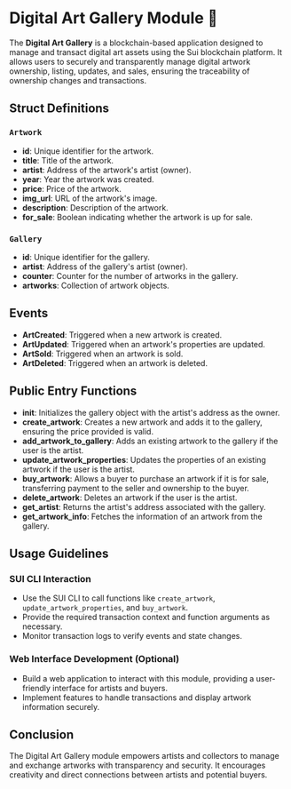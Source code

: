 
# Digital Art Gallery Module 🎨

The **Digital Art Gallery** is a blockchain-based application designed to manage and transact digital art assets using the Sui blockchain platform. It allows users to securely and transparently manage digital artwork ownership, listing, updates, and sales, ensuring the traceability of ownership changes and transactions.

## Struct Definitions

### `Artwork`
- **id**: Unique identifier for the artwork.
- **title**: Title of the artwork.
- **artist**: Address of the artwork's artist (owner).
- **year**: Year the artwork was created.
- **price**: Price of the artwork.
- **img_url**: URL of the artwork's image.
- **description**: Description of the artwork.
- **for_sale**: Boolean indicating whether the artwork is up for sale.

### `Gallery`
- **id**: Unique identifier for the gallery.
- **artist**: Address of the gallery's artist (owner).
- **counter**: Counter for the number of artworks in the gallery.
- **artworks**: Collection of artwork objects.

## Events

- **ArtCreated**: Triggered when a new artwork is created.
- **ArtUpdated**: Triggered when an artwork's properties are updated.
- **ArtSold**: Triggered when an artwork is sold.
- **ArtDeleted**: Triggered when an artwork is deleted.

## Public Entry Functions

- **init**: Initializes the gallery object with the artist's address as the owner.
- **create_artwork**: Creates a new artwork and adds it to the gallery, ensuring the price provided is valid.
- **add_artwork_to_gallery**: Adds an existing artwork to the gallery if the user is the artist.
- **update_artwork_properties**: Updates the properties of an existing artwork if the user is the artist.
- **buy_artwork**: Allows a buyer to purchase an artwork if it is for sale, transferring payment to the seller and ownership to the buyer.
- **delete_artwork**: Deletes an artwork if the user is the artist.
- **get_artist**: Returns the artist's address associated with the gallery.
- **get_artwork_info**: Fetches the information of an artwork from the gallery.

## Usage Guidelines

### SUI CLI Interaction
- Use the SUI CLI to call functions like `create_artwork`, `update_artwork_properties`, and `buy_artwork`.
- Provide the required transaction context and function arguments as necessary.
- Monitor transaction logs to verify events and state changes.

### Web Interface Development (Optional)
- Build a web application to interact with this module, providing a user-friendly interface for artists and buyers.
- Implement features to handle transactions and display artwork information securely.

## Conclusion

The Digital Art Gallery module empowers artists and collectors to manage and exchange artworks with transparency and security. It encourages creativity and direct connections between artists and potential buyers.
